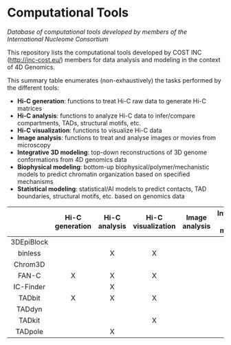 # Computational Tools
*Database of computational tools developed by members of the International Nucleome Consortium*

This repository lists the computational tools developed by COST INC (http://inc-cost.eu/) members for data analysis and modeling in the context of 4D Genomics.

This summary table enumerates (non-exhaustively) the tasks performed by the different tools:
- **Hi-C generation**: functions to treat Hi-C raw data to generate Hi-C matrices 
- **Hi-C analysis**: functions to analyze Hi-C data to infer/compare compartments, TADs, structural motifs, etc. 
- **Hi-C visualization**: functions to visualize Hi-C data 
- **Image analysis**: functions to treat and analyse images or movies from microscopy 
- **Integrative 3D modeling**: top-down reconstructions of 3D genome conformations from 4D genomics data 
- **Biophysical modeling**: bottom-up biophysical/polymer/mechanistic models to predict chromatin organization based on specified mechanisms 
- **Statistical modeling**: statistical/AI models to predict contacts, TAD boundaries, structural motifs, etc. based on genomics data


|   | Hi-C generation | Hi-C analysis | Hi-C visualization | Image analysis | Integrative 3D modeling | Biophysical modeling | Statistical modeling |
| :---------: | :----: |:----: |:----: |:----: |:----: |:----: |:----: |
| 3DEpiBlock |  |  | | | | X| |
| binless |  | X |X | | | | |
| Chrom3D |  |  | | |X | | |
|FAN-C | X | X |X | | | | |
| IC-Finder  |   | X | | | | | |
| TADbit | X | X |X | | X| | |
| TADdyn |  |  | | | X| | |
| TADkit |  |  |X | | | | |
| TADpole |  | X | | | | | |

